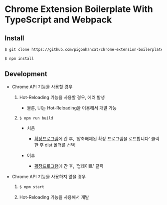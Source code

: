 # Chrome Extension Boilerplate With TypeScript and Webpack

## Install

```bash
$ git clone https://github.com/pigonhancat/chrome-extension-boilerplate-typescript.git .

$ npm install
```

## Development

- Chrome API 기능을 사용할 경우
    
    1. Hot-Reloading 기능을 사용할 경우, 에러 발생

        - 물론, UI는 Hot-Reloading을 이용해서 개발 가능

    1. 
        ```bash
        $ npm run build
        ```

        - 처음
            * [확장프로그램](chrome://extensions/)에 간 후, '압축해제된 확장 프로그램을 로드합니다' 클릭한 후 dist 폴더를 선택

        - 이후
            * [확장프로그램](chrome://extensions/)에 간 후, '업데이트' 클릭
        
- Chrome API 기능을 사용하지 않을 경우

    1.
        ```bash
        $ npm start
        ```

    1. Hot-Reloading 기능을 사용해서 개발